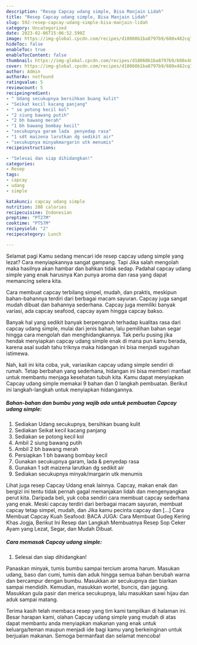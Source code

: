 ```yaml
---
description: "Resep Capcay udang simple, Bisa Manjain Lidah"
title: "Resep Capcay udang simple, Bisa Manjain Lidah"
slug: 592-resep-capcay-udang-simple-bisa-manjain-lidah
category: Uncategorized
date: 2023-02-06T15:06:52.590Z
image: https://img-global.cpcdn.com/recipes/d18060b1ba8797b9/680x482cq70/capcay-udang-simple-foto-resep-utama.jpg
hideToc: false
enableToc: true
enableTocContent: false
thumbnail: https://img-global.cpcdn.com/recipes/d18060b1ba8797b9/680x482cq70/capcay-udang-simple-foto-resep-utama.jpg
cover: https://img-global.cpcdn.com/recipes/d18060b1ba8797b9/680x482cq70/capcay-udang-simple-foto-resep-utama.jpg
author: Admin
authorAv: notfound
ratingvalue: 5
reviewcount: 5
recipeingredient:
- " Udang secukupnya bersihkan buang kulit"
- "Seikat kecil kacang panjang"
- " se potong kecil kol"
- "2 siung bawang putih"
- "2 bh bawang merah"
- "1 bh bawang bombay kecil"
- "secukupnya garam lada  penyedap rasa"
- "1 sdt maizena larutkan dg sedikit air"
- "secukupnya minyakmargarin utk menumis"
recipeinstructions:

- "Selesai dan siap dihidangkan!"
categories:
- Resep
tags:
- capcay
- udang
- simple

katakunci: capcay udang simple 
nutrition: 208 calories
recipecuisine: Indonesian
preptime: "PT27M"
cooktime: "PT57M"
recipeyield: "2"
recipecategory: Lunch

---
```



Selamat pagi Kamu sedang mencari ide resep capcay udang simple yang lezat? Cara menyiapkannya sangat gampang. Tapi Jika salah mengolah maka hasilnya akan hambar dan bahkan tidak sedap. Padahal capcay udang simple yang enak harusnya Kan punya aroma dan rasa yang dapat memancing selera kita.


Cara membuat capcay terbilang simpel, mudah, dan praktis, meskipun bahan-bahannya terdiri dari berbagai macam sayuran. Capcay juga sangat mudah dibuat dan bahannya sederhana. Capcay juga memiliki banyak variasi, ada capcay seafood, capcay ayam hingga capcay bakso.

Banyak hal yang sedikit banyak berpengaruh terhadap kualitas rasa dari capcay udang simple, mulai dari jenis bahan, lalu pemilihan bahan segar hingga cara mengolah dan menghidangkannya. Tak perlu pusing jika hendak menyiapkan capcay udang simple enak di mana pun kamu berada, karena asal sudah tahu triknya maka hidangan ini bisa menjadi suguhan istimewa.


Nah, kali ini kita coba, yuk, variasikan capcay udang simple sendiri di rumah. Tetap berbahan yang sederhana, hidangan ini bisa memberi manfaat untuk membantu menjaga kesehatan tubuh kita. Kamu dapat menyiapkan Capcay udang simple memakai 9 bahan dan 0 langkah pembuatan. Berikut ini langkah-langkah untuk menyiapkan hidangannya.

<!--inarticleads1-->

##### Bahan-bahan dan bumbu yang wajib ada untuk pembuatan Capcay udang simple:

1. Sediakan  Udang secukupnya, bersihkan buang kulit
1. Sediakan Seikat kecil kacang panjang
1. Sediakan  se potong kecil kol
1. Ambil 2 siung bawang putih
1. Ambil 2 bh bawang merah
1. Persiapkan 1 bh bawang bombay kecil
1. Gunakan secukupnya garam, lada &amp; penyedap rasa
1. Gunakan 1 sdt maizena larutkan dg sedikit air
1. Sediakan secukupnya minyak/margarin utk menumis


Lihat juga resep Capcay Udang enak lainnya. Capcay, makan enak dan bergizi ini tentu tidak pernah gagal memanjakan lidah dan mengenyangkan perut kita. Daripada beli, yuk coba sendiri cara membuat capcay sederhana yang enak. Meski capcay terdiri dari berbagai macam sayuran, membuat capcay tetap simpel, mudah, dan Jika kamu pecinta capcay dan […] Cara Membuat Capcay Kuah Seafood: BACA JUGA: Cara Membuat Gudeg Kering Khas Jogja, Berikut Ini Resep dan Langkah Membuatnya Resep Sop Ceker Ayam yang Lezat, Segar, dan Mudah Dibuat. 

<!--inarticleads2-->

##### Cara memasak Capcay udang simple:


1. Selesai dan siap dihidangkan!

Panaskan minyak, tumis bumbu sampai tercium aroma harum. Masukan udang, baso dan cumi, tumis dan aduk hingga semua bahan berubah warna dan bercampur dengan bumbu. Masukkan air secukupnya dan biarkan sampai mendidih. Kemudian, masukkan wortel, buncis, dan jagung. Masukkan gula pasir dan merica secukupnya, lalu masukkan sawi hijau dan aduk sampai matang. 

Terima kasih telah membaca resep yang tim kami tampilkan di halaman ini. Besar harapan kami, olahan Capcay udang simple yang mudah di atas dapat membantu anda menyiapkan makanan yang enak untuk keluarga/teman maupun menjadi ide bagi kamu yang berkeinginan untuk berjualan makanan. Semoga bermanfaat dan selamat mencoba!
